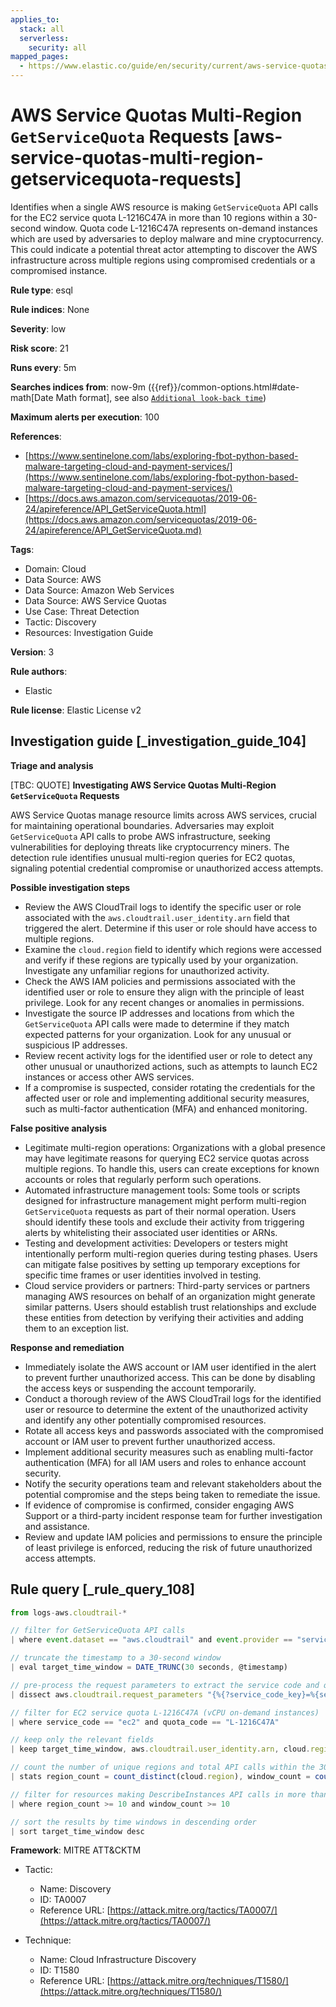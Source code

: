 ```yaml
---
applies_to:
  stack: all
  serverless:
    security: all
mapped_pages:
  - https://www.elastic.co/guide/en/security/current/aws-service-quotas-multi-region-getservicequota-requests.html
---
```


# AWS Service Quotas Multi-Region `GetServiceQuota` Requests [aws-service-quotas-multi-region-getservicequota-requests]

Identifies when a single AWS resource is making `GetServiceQuota` API calls for the EC2 service quota L-1216C47A in more than 10 regions within a 30-second window. Quota code L-1216C47A represents on-demand instances which are used by adversaries to deploy malware and mine cryptocurrency. This could indicate a potential threat actor attempting to discover the AWS infrastructure across multiple regions using compromised credentials or a compromised instance.

**Rule type**: esql

**Rule indices**: None

**Severity**: low

**Risk score**: 21

**Runs every**: 5m

**Searches indices from**: now-9m ({{ref}}/common-options.html#date-math[Date Math format], see also [`Additional look-back time`](docs-content://solutions/security/detect-and-alert/create-detection-rule.md#rule-schedule))

**Maximum alerts per execution**: 100

**References**:

* [https://www.sentinelone.com/labs/exploring-fbot-python-based-malware-targeting-cloud-and-payment-services/](https://www.sentinelone.com/labs/exploring-fbot-python-based-malware-targeting-cloud-and-payment-services/)
* [https://docs.aws.amazon.com/servicequotas/2019-06-24/apireference/API_GetServiceQuota.html](https://docs.aws.amazon.com/servicequotas/2019-06-24/apireference/API_GetServiceQuota.md)

**Tags**:

* Domain: Cloud
* Data Source: AWS
* Data Source: Amazon Web Services
* Data Source: AWS Service Quotas
* Use Case: Threat Detection
* Tactic: Discovery
* Resources: Investigation Guide

**Version**: 3

**Rule authors**:

* Elastic

**Rule license**: Elastic License v2

## Investigation guide [_investigation_guide_104]

**Triage and analysis**

[TBC: QUOTE]
**Investigating AWS Service Quotas Multi-Region `GetServiceQuota` Requests**

AWS Service Quotas manage resource limits across AWS services, crucial for maintaining operational boundaries. Adversaries may exploit `GetServiceQuota` API calls to probe AWS infrastructure, seeking vulnerabilities for deploying threats like cryptocurrency miners. The detection rule identifies unusual multi-region queries for EC2 quotas, signaling potential credential compromise or unauthorized access attempts.

**Possible investigation steps**

* Review the AWS CloudTrail logs to identify the specific user or role associated with the `aws.cloudtrail.user_identity.arn` field that triggered the alert. Determine if this user or role should have access to multiple regions.
* Examine the `cloud.region` field to identify which regions were accessed and verify if these regions are typically used by your organization. Investigate any unfamiliar regions for unauthorized activity.
* Check the AWS IAM policies and permissions associated with the identified user or role to ensure they align with the principle of least privilege. Look for any recent changes or anomalies in permissions.
* Investigate the source IP addresses and locations from which the `GetServiceQuota` API calls were made to determine if they match expected patterns for your organization. Look for any unusual or suspicious IP addresses.
* Review recent activity logs for the identified user or role to detect any other unusual or unauthorized actions, such as attempts to launch EC2 instances or access other AWS services.
* If a compromise is suspected, consider rotating the credentials for the affected user or role and implementing additional security measures, such as multi-factor authentication (MFA) and enhanced monitoring.

**False positive analysis**

* Legitimate multi-region operations: Organizations with a global presence may have legitimate reasons for querying EC2 service quotas across multiple regions. To handle this, users can create exceptions for known accounts or roles that regularly perform such operations.
* Automated infrastructure management tools: Some tools or scripts designed for infrastructure management might perform multi-region `GetServiceQuota` requests as part of their normal operation. Users should identify these tools and exclude their activity from triggering alerts by whitelisting their associated user identities or ARNs.
* Testing and development activities: Developers or testers might intentionally perform multi-region queries during testing phases. Users can mitigate false positives by setting up temporary exceptions for specific time frames or user identities involved in testing.
* Cloud service providers or partners: Third-party services or partners managing AWS resources on behalf of an organization might generate similar patterns. Users should establish trust relationships and exclude these entities from detection by verifying their activities and adding them to an exception list.

**Response and remediation**

* Immediately isolate the AWS account or IAM user identified in the alert to prevent further unauthorized access. This can be done by disabling the access keys or suspending the account temporarily.
* Conduct a thorough review of the AWS CloudTrail logs for the identified user or resource to determine the extent of the unauthorized activity and identify any other potentially compromised resources.
* Rotate all access keys and passwords associated with the compromised account or IAM user to prevent further unauthorized access.
* Implement additional security measures such as enabling multi-factor authentication (MFA) for all IAM users and roles to enhance account security.
* Notify the security operations team and relevant stakeholders about the potential compromise and the steps being taken to remediate the issue.
* If evidence of compromise is confirmed, consider engaging AWS Support or a third-party incident response team for further investigation and assistance.
* Review and update IAM policies and permissions to ensure the principle of least privilege is enforced, reducing the risk of future unauthorized access attempts.


## Rule query [_rule_query_108]

```js
from logs-aws.cloudtrail-*

// filter for GetServiceQuota API calls
| where event.dataset == "aws.cloudtrail" and event.provider == "servicequotas.amazonaws.com" and event.action == "GetServiceQuota"

// truncate the timestamp to a 30-second window
| eval target_time_window = DATE_TRUNC(30 seconds, @timestamp)

// pre-process the request parameters to extract the service code and quota code
| dissect aws.cloudtrail.request_parameters "{%{?service_code_key}=%{service_code}, %{?quota_code_key}=%{quota_code}}"

// filter for EC2 service quota L-1216C47A (vCPU on-demand instances)
| where service_code == "ec2" and quota_code == "L-1216C47A"

// keep only the relevant fields
| keep target_time_window, aws.cloudtrail.user_identity.arn, cloud.region, service_code, quota_code

// count the number of unique regions and total API calls within the 30-second window
| stats region_count = count_distinct(cloud.region), window_count = count(*) by target_time_window, aws.cloudtrail.user_identity.arn

// filter for resources making DescribeInstances API calls in more than 10 regions within the 30-second window
| where region_count >= 10 and window_count >= 10

// sort the results by time windows in descending order
| sort target_time_window desc
```

**Framework**: MITRE ATT&CKTM

* Tactic:

    * Name: Discovery
    * ID: TA0007
    * Reference URL: [https://attack.mitre.org/tactics/TA0007/](https://attack.mitre.org/tactics/TA0007/)

* Technique:

    * Name: Cloud Infrastructure Discovery
    * ID: T1580
    * Reference URL: [https://attack.mitre.org/techniques/T1580/](https://attack.mitre.org/techniques/T1580/)




